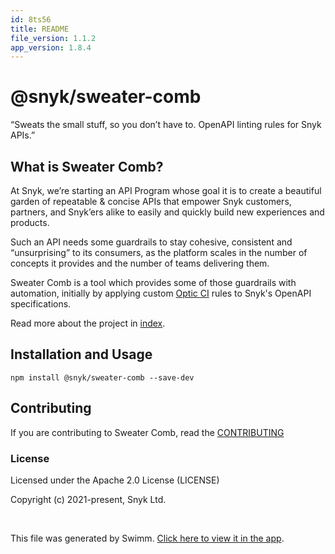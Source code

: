 ```yaml
---
id: 8ts56
title: README
file_version: 1.1.2
app_version: 1.8.4
---
```


# @snyk/sweater-comb

“Sweats the small stuff, so you don’t have to. OpenAPI linting rules for Snyk APIs.”

## What is Sweater Comb?

At Snyk, we’re starting an API Program whose goal it is to create a beautiful garden of repeatable & concise APIs that empower Snyk customers, partners, and Snyk’ers alike to easily and quickly build new experiences and products.

Such an API needs some guardrails to stay cohesive, consistent and “unsurprising” to its consumers, as the platform scales in the number of concepts it provides and the number of teams delivering them.

Sweater Comb is a tool which provides some of those guardrails with automation, initially by applying custom [Optic CI](https://useoptic.com) rules to Snyk's OpenAPI specifications.

Read more about the project in [index](index.4u1al.sw.md).

## Installation and Usage

```
npm install @snyk/sweater-comb --save-dev
```

## Contributing

If you are contributing to Sweater Comb, read the [CONTRIBUTING](contributing.z11r6.sw.md)

### License

Licensed under the Apache 2.0 License (LICENSE)

Copyright (c) 2021-present, Snyk Ltd.

<br/>

This file was generated by Swimm. [Click here to view it in the app](https://app.swimm.io/repos/Z2l0aHViJTNBJTNBc3dlYXRlci1jb21iJTNBJTNBc255aw==/docs/8ts56).
